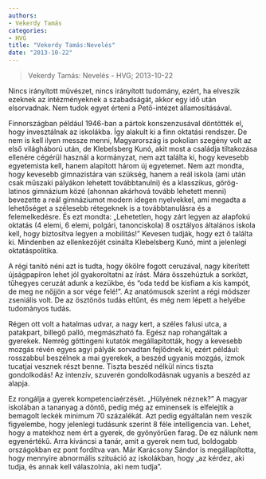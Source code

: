 ```yaml
---
authors: 
- Vekerdy Tamás
categories: 
- HVG
title: "Vekerdy Tamás:Nevelés"
date: "2013-10-22"
---
```

> Vekerdy Tamás: Nevelés - HVG; 2013-10-22

Nincs irányított művészet, nincs irányított tudomány, ezért, ha elveszik ezeknek az intézményeknek a szabadságát, akkor egy idő után elsorvadnak. Nem tudok egyet érteni a Pető-intézet államosításával.

Finnországban például 1946-ban a pártok konszenzusával döntötték el, hogy invesztálnak az iskolákba. Így alakult ki a finn oktatási rendszer. De nem is kell ilyen messze menni, Magyarország is pokolian szegény volt az első világháború után, de Klebelsberg Kunó, akit most a családja tiltakozása ellenére cégérül használ a kormányzat, nem azt találta ki, hogy kevesebb egyetemista kell, hanem alapított három új egyetemet. Nem azt mondta, hogy kevesebb gimnazistára van szükség, hanem a reál iskola (ami után csak műszaki pályákon lehetett továbbtanulni) és a klasszikus, görög-latinos gimnázium közé (ahonnan akárhová tovább lehetett menni) bevezette a reál gimnáziumot modern idegen nyelvekkel, ami megadta a lehetőséget a szélesebb rétegeknek is a továbbtanulásra és a felemelkedésre. És ezt mondta: „Lehetetlen, hogy zárt legyen az alapfokú oktatás (4 elemi, 6 elemi, polgári, tanonciskola) 8 osztályos általános iskola kell, hogy biztosítva legyen a mobilitás!” Kevesen tudják, hogy ezt ő találta ki. Mindenben az ellenkezőjét csinálta Klebelsberg Kunó, mint a jelenlegi oktatáspolitika.

A régi tanító néni azt is tudta, hogy ökölre fogott ceruzával, nagy kiterített újságpapíron lehet jól gyakoroltatni az írást. Mára összehúztuk a sorközt, tűhegyes ceruzát adunk a kezükbe, és “oda tedd be kisfiam a kis kampót, de meg ne nőjjön a sor vége felé!”. Az anatómusok szerint a régi módszer zseniális volt. De az ösztönös tudás eltűnt, és még nem lépett a helyébe tudományos tudás.

Régen ott volt a hatalmas udvar, a nagy kert, a széles falusi utca, a patakpart, billegő palló, megmászható fa. Egész nap rohangáltak a gyerekek. Nemrég göttingeni kutatók megállapították, hogy a kevesebb mozgás révén egyes agyi pályák sorvadtan fejlődnek ki, ezért például: rosszabbul beszélnek a mai gyerekek, a beszéd ugyanis mozgás, izmok tucatjai vesznek részt benne. Tiszta beszéd nélkül nincs tiszta gondolkodás! Az intenzív, szuverén gondolkodásnak ugyanis a beszéd az alapja.

Ez rongálja a gyerek kompetenciaérzését. „Hülyének néznek?” A magyar iskolában a tananyag a döntő, pedig még az eminensek is elfelejtik a bemagolt leckék minimum 70 százalékát. Azt pedig egyáltalán nem veszik figyelembe, hogy jelenlegi tudásunk szerint 8 féle intelligencia van. Lehet, hogy a matekhoz nem ért a gyerek, de gyönyörűen farag. De ez nálunk nem egyenértékű. Arra kíváncsi a tanár, amit a gyerek nem tud, boldogabb országokban ez pont fordítva van. Már Karácsony Sándor is megállapította, hogy mennyire abnormális szituáció az iskolákban, hogy „az kérdez, aki tudja, és annak kell válaszolnia, aki nem tudja”.
